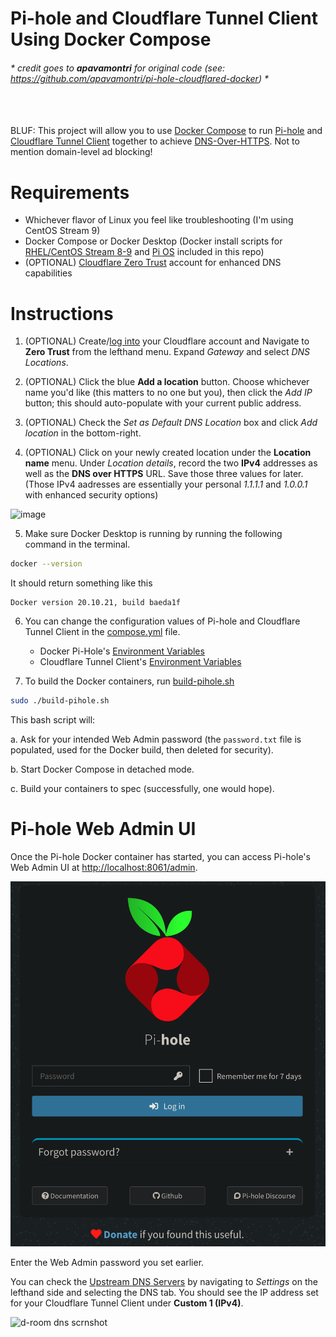 # Pi-hole and Cloudflare Tunnel Client Using Docker Compose

###### \* _credit goes to **apavamontri** for original code (see: https://github.com/apavamontri/pi-hole-cloudflared-docker)_ *
<br><br>
BLUF: This project will allow you to use [Docker Compose](https://docs.docker.com/compose/) to run [Pi-hole](https://pi-hole.net/) and [Cloudflare Tunnel Client](https://github.com/cloudflare/cloudflared) together to achieve [DNS-Over-HTTPS](https://docs.pi-hole.net/guides/dns/cloudflared/). Not to mention domain-level ad blocking!

# Requirements

- Whichever flavor of Linux you feel like troubleshooting (I'm using CentOS Stream 9)
- Docker Compose or Docker Desktop (Docker install scripts for [RHEL/CentOS Stream 8-9](./install-docker_rhel8-9.sh) and [Pi OS](./install-docker_pi-os.sh) included in this repo)
- (OPTIONAL) [Cloudflare Zero Trust](https://www.cloudflare.com/zero-trust/products/access/) account for enhanced DNS capabilities

# Instructions

1. (OPTIONAL) Create/[log into](https://dash.cloudflare.com/login) your Cloudflare account and Navigate to **Zero Trust** from the lefthand menu. Expand _Gateway_ and select _DNS Locations_.

2. (OPTIONAL) Click the blue **Add a location** button. Choose whichever name you'd like (this matters to no one but you), then click the _Add IP_ button; this should auto-populate with your current public address.

3. (OPTIONAL) Check the _Set as Default DNS Location_ box and click _Add location_ in the bottom-right.

4. (OPTIONAL) Click on your newly created location under the **Location name** menu. Under _Location details_, record the two **IPv4** addresses as well as the **DNS over HTTPS** URL. Save those three values for later. (Those IPv4 aadresses are essentially your personal _1.1.1.1_ and _1.0.0.1_ with enhanced security options)

![image](https://github.com/dynamic-stall/pi-hole-cloudflared-docker/assets/76631795/84d1828c-74f8-425d-85e1-a1ee95368e61)

5. Make sure Docker Desktop is running by running the following command in the terminal.

```bash
docker --version
```

It should return something like this

```text
Docker version 20.10.21, build baeda1f
```

6. You can change the configuration values of Pi-hole and Cloudflare Tunnel Client in the [compose.yml](./compose.yml) file.

   - Docker Pi-Hole's [Environment Variables](https://github.com/pi-hole/docker-pi-hole/#environment-variables)
   - Cloudflare Tunnel Client's [Environment Variables](https://github.com/cloudflare/cloudflared/blob/master/cmd/cloudflared/proxydns/cmd.go)

7. To build the Docker containers, run [build-pihole.sh](./build-pihole.sh)

```bash
sudo ./build-pihole.sh
```

This bash script will:

a. Ask for your intended Web Admin password (the ```password.txt``` file is populated, used for the Docker build, then deleted for security).

b. Start Docker Compose in detached mode.

c. Build your containers to spec (successfully, one would hope).

# Pi-hole Web Admin UI

Once the Pi-hole Docker container has started, you can access Pi-hole's Web Admin UI at [http://localhost:8061/admin](http://localhost:8061/admin).

![pi-hole-web-admin-homepage](./doc/images/pi-hole-web-admin-home.png)

Enter the Web Admin password you set earlier.

You can check the [Upstream DNS Servers](http://localhost:8061/admin/settings.php?tab=dns) by navigating to _Settings_ on the lefthand side and selecting the DNS tab. You should see the IP address set for your Cloudflare Tunnel Client under **Custom 1 (IPv4)**.

![d-room dns scrnshot](https://github.com/dynamic-stall/pihole-cloudflared-docker/assets/76631795/f6da72be-f1d9-491b-91c9-7954633d05c4)
